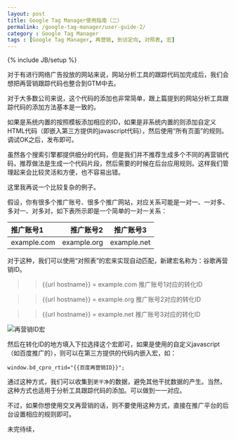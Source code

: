```yaml
---
layout: post
title: Google Tag Manager使用指南（二）
permalink: /google-tag-manager/user-guide-2/
category : Google Tag Manager
tags : [Google Tag Manager, 再营销, 到访定向, 对照表, 宏]
---
```

{% include JB/setup %}


对于有进行网络广告投放的网站来说，网站分析工具的跟踪代码加完成后，我们会想把再营销跟踪代码也整合到GTM中去。

对于大多数公司来说，这个代码的添加也非常简单，跟上篇提到的网站分析工具跟踪代码的添加方法基本是一致的。

如果是系统内置的按照模板添加相应的ID，如果是非系统内置的则添加自定义HTML代码（即嵌入第三方提供的javascript代码），然后使用“所有页面”的规则。调试OK之后，发布即可。

虽然各个搜索引擎都提供细分的代码，但是我们并不推荐生成多个不同的再营销代码，推荐做法是生成一个代码片段，然后需要的时候在后台应用规则。这样我们管理起来会比较灵活和方便，也不容易出错。

这里我再说一个比较复杂的例子。

假设，你有很多个推广账号、很多个推广网站，对应关系可能是一对一、一对多、多对一、对多对，如下表所示即是一个简单的一对一关系：


 推广账号1  | 推广账号2   | 推广账号3 
:-----------|------------:|:------------:
example.com | example.org | example.net


对于这种，我们可以使用“对照表”的宏来实现自动匹配，新建宏名称为：谷歌再营销ID。

>>{{url hostname}} = example.com 推广账号1对应的转化ID

>>{{url hostname}} = example.org 推广账号2对应的转化ID

>>{{url hostname}} = example.net 推广账号3对应的转化ID


![再营销ID宏](http://blog.xiaoq.in/cdn/remarketing-id-micro.png)

然后在转化ID的地方填入下拉选择这个宏即可，如果是使用的自定义javascript（如百度推广的），则可以在第三方提供的代码内嵌入宏，如：

``window.bd_cpro_rtid="{{百度再营销ID}}";``

通过这种方式，我们可以收集到`更干净`的数据，避免其他干扰数据的产生。当然，这种方式也适用于分析工具跟踪代码的添加。可以做到一一对应。

不过，如果你想使用交叉再营销的话，则不要使用这种方式，直接在推广平台的后台设置相应的规则即可。

未完待续，
